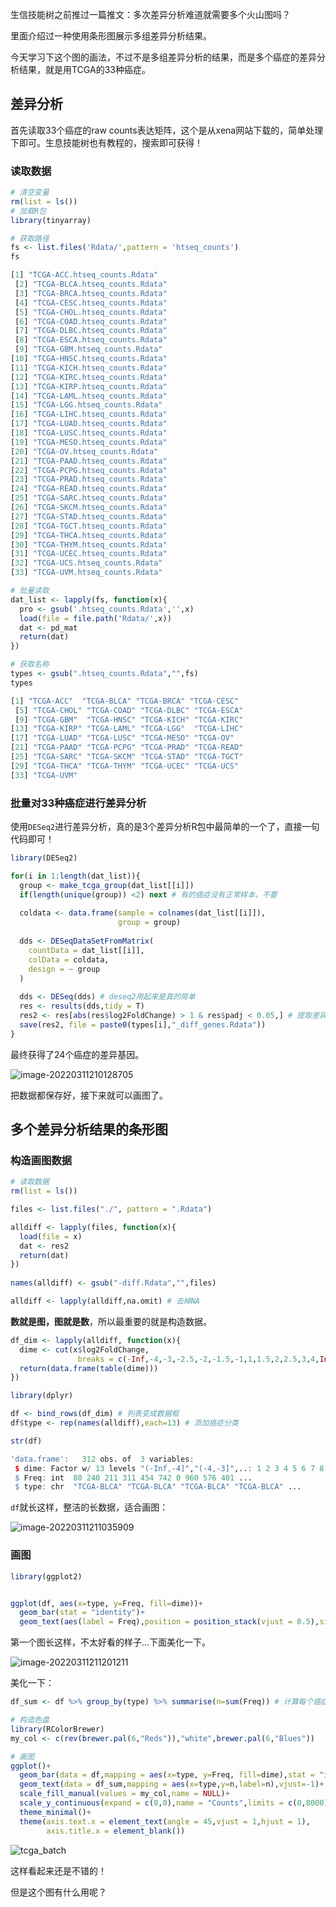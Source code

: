 生信技能树之前推过一篇推文：多次差异分析难道就需要多个火山图吗？

里面介绍过一种使用条形图展示多组差异分析结果。

今天学习下这个图的画法，不过不是多组差异分析的结果，而是多个癌症的差异分析结果，就是用TCGA的33种癌症。

## 差异分析

首先读取33个癌症的raw counts表达矩阵，这个是从xena网站下载的，简单处理下即可。生息技能树也有教程的，搜索即可获得！

### 读取数据

```R
# 清空变量
rm(list = ls())
# 加载R包
library(tinyarray)

# 获取路径
fs <- list.files('Rdata/',pattern = 'htseq_counts')
fs

[1] "TCGA-ACC.htseq_counts.Rdata" 
 [2] "TCGA-BLCA.htseq_counts.Rdata"
 [3] "TCGA-BRCA.htseq_counts.Rdata"
 [4] "TCGA-CESC.htseq_counts.Rdata"
 [5] "TCGA-CHOL.htseq_counts.Rdata"
 [6] "TCGA-COAD.htseq_counts.Rdata"
 [7] "TCGA-DLBC.htseq_counts.Rdata"
 [8] "TCGA-ESCA.htseq_counts.Rdata"
 [9] "TCGA-GBM.htseq_counts.Rdata" 
[10] "TCGA-HNSC.htseq_counts.Rdata"
[11] "TCGA-KICH.htseq_counts.Rdata"
[12] "TCGA-KIRC.htseq_counts.Rdata"
[13] "TCGA-KIRP.htseq_counts.Rdata"
[14] "TCGA-LAML.htseq_counts.Rdata"
[15] "TCGA-LGG.htseq_counts.Rdata" 
[16] "TCGA-LIHC.htseq_counts.Rdata"
[17] "TCGA-LUAD.htseq_counts.Rdata"
[18] "TCGA-LUSC.htseq_counts.Rdata"
[19] "TCGA-MESO.htseq_counts.Rdata"
[20] "TCGA-OV.htseq_counts.Rdata"  
[21] "TCGA-PAAD.htseq_counts.Rdata"
[22] "TCGA-PCPG.htseq_counts.Rdata"
[23] "TCGA-PRAD.htseq_counts.Rdata"
[24] "TCGA-READ.htseq_counts.Rdata"
[25] "TCGA-SARC.htseq_counts.Rdata"
[26] "TCGA-SKCM.htseq_counts.Rdata"
[27] "TCGA-STAD.htseq_counts.Rdata"
[28] "TCGA-TGCT.htseq_counts.Rdata"
[29] "TCGA-THCA.htseq_counts.Rdata"
[30] "TCGA-THYM.htseq_counts.Rdata"
[31] "TCGA-UCEC.htseq_counts.Rdata"
[32] "TCGA-UCS.htseq_counts.Rdata" 
[33] "TCGA-UVM.htseq_counts.Rdata" 
```

```r
# 批量读取
dat_list <- lapply(fs, function(x){
  pro <- gsub('.htseq_counts.Rdata','',x)
  load(file = file.path('Rdata/',x)) 
  dat <- pd_mat
  return(dat)
})

# 获取名称
types <- gsub(".htseq_counts.Rdata","",fs)
types

[1] "TCGA-ACC"  "TCGA-BLCA" "TCGA-BRCA" "TCGA-CESC"
 [5] "TCGA-CHOL" "TCGA-COAD" "TCGA-DLBC" "TCGA-ESCA"
 [9] "TCGA-GBM"  "TCGA-HNSC" "TCGA-KICH" "TCGA-KIRC"
[13] "TCGA-KIRP" "TCGA-LAML" "TCGA-LGG"  "TCGA-LIHC"
[17] "TCGA-LUAD" "TCGA-LUSC" "TCGA-MESO" "TCGA-OV"  
[21] "TCGA-PAAD" "TCGA-PCPG" "TCGA-PRAD" "TCGA-READ"
[25] "TCGA-SARC" "TCGA-SKCM" "TCGA-STAD" "TCGA-TGCT"
[29] "TCGA-THCA" "TCGA-THYM" "TCGA-UCEC" "TCGA-UCS" 
[33] "TCGA-UVM" 
```

### 批量对33种癌症进行差异分析

使用`DESeq2`进行差异分析，真的是3个差异分析R包中最简单的一个了，直接一句代码即可！

```R
library(DESeq2)

for(i in 1:length(dat_list)){
  group <- make_tcga_group(dat_list[[i]])
  if(length(unique(group)) <2) next # 有的癌症没有正常样本，不要
    
  coldata <- data.frame(sample = colnames(dat_list[[i]]),
                        group = group)
    
  dds <- DESeqDataSetFromMatrix(
    countData = dat_list[[i]],
    colData = coldata,
    design = ~ group
  )
    
  dds <- DESeq(dds) # deseq2用起来是真的简单
  res <- results(dds,tidy = T)
  res2 <- res[abs(res$log2FoldChange) > 1 & res$padj < 0.05,] # 提取差异基因
  save(res2, file = paste0(types[i],"_diff_genes.Rdata"))
}
```

最终获得了24个癌症的差异基因。

![image-20220311210128705](https://aliyun-bucket0324.oss-cn-shanghai.aliyuncs.com/img/image-20220311210128705.png)

把数据都保存好，接下来就可以画图了。



## 多个差异分析结果的条形图

### 构造画图数据

```R
# 读取数据
rm(list = ls())

files <- list.files("./", pattern = ".Rdata")

alldiff <- lapply(files, function(x){
  load(file = x)
  dat <- res2
  return(dat)
})
  
names(alldiff) <- gsub("-diff.Rdata","",files) 

alldiff <- lapply(alldiff,na.omit) # 去掉NA
```

**数就是图，图就是数**，所以最重要的就是构造数据。

```R
df_dim <- lapply(alldiff, function(x){
  dime <- cut(x$log2FoldChange,
               breaks = c(-Inf,-4,-3,-2.5,-2,-1.5,-1,1,1.5,2,2.5,3,4,Inf)) # 切割值
  return(data.frame(table(dime)))
})

library(dplyr)

df <- bind_rows(df_dim) # 列表变成数据框
df$type <- rep(names(alldiff),each=13) # 添加癌症分类

str(df)

'data.frame':	312 obs. of  3 variables:
 $ dime: Factor w/ 13 levels "(-Inf,-4]","(-4,-3]",..: 1 2 3 4 5 6 7 8 9 10 ...
 $ Freq: int  80 240 211 311 454 742 0 960 576 401 ...
 $ type: chr  "TCGA-BLCA" "TCGA-BLCA" "TCGA-BLCA" "TCGA-BLCA" ...
```

`df`就长这样，整洁的长数据，适合画图：

![image-20220311211035909](https://aliyun-bucket0324.oss-cn-shanghai.aliyuncs.com/img/image-20220311211035909.png)



### 画图

```R
library(ggplot2)


ggplot(df, aes(x=type, y=Freq, fill=dime))+
  geom_bar(stat = "identity")+
  geom_text(aes(label = Freq),position = position_stack(vjust = 0.5),size=2)
```

第一个图长这样，不太好看的样子...下面美化一下。

![image-20220311211201211](https://aliyun-bucket0324.oss-cn-shanghai.aliyuncs.com/img/image-20220311211201211.png)



美化一下：

```R
df_sum <- df %>% group_by(type) %>% summarise(n=sum(Freq)) # 计算每个癌症总的差异基因数目

# 构造色盘
library(RColorBrewer)
my_col <- c(rev(brewer.pal(6,"Reds")),"white",brewer.pal(6,"Blues"))

# 画图
ggplot()+
  geom_bar(data = df,mapping = aes(x=type, y=Freq, fill=dime),stat = "identity")+
  geom_text(data = df_sum,mapping = aes(x=type,y=n,label=n),vjust=-1)+
  scale_fill_manual(values = my_col,name = NULL)+
  scale_y_continuous(expand = c(0,0),name = "Counts",limits = c(0,8000))+
  theme_minimal()+
  theme(axis.text.x = element_text(angle = 45,vjust = 1,hjust = 1),
        axis.title.x = element_blank())
```

![tcga_batch](https://aliyun-bucket0324.oss-cn-shanghai.aliyuncs.com/img/tcga_batch.png)

这样看起来还是不错的！

但是这个图有什么用呢？